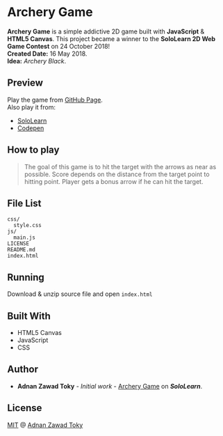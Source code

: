 # Archery Game

__Archery Game__ is a simple addictive 2D game built with __JavaScript__ & __HTML5 Canvas__. This project became a winner to the __SoloLearn 2D Web Game Contest__ on 24 October 2018!<br/>
__Created Date:__ 16 May 2018.</br>
__Idea:__ _Archery Black_.

## Preview

Play the game from [GitHub Page](https://jwhy89.github.io/archery-game/).<br/>
Also play it from:
* [SoloLearn](https://code.sololearn.com/WQK06A75id02)
* [Codepen](https://codepen.io/Toky/full/ZVoaGm)

## How to play
> The goal of this game is to hit the target with the arrows as near as possible. Score depends on the distance from the target point to hitting point. Player gets a bonus arrow if he can hit the target.

## File List

```
css/
  style.css
js/
  main.js
LICENSE
README.md
index.html
```

## Running

Download & unzip source file and open ```index.html```

## Built With

* HTML5 Canvas
* JavaScript
* CSS

## Author

* **Adnan Zawad Toky** - *Initial work* - [Archery Game](https://code.sololearn.com/WQK06A75id02) on *__SoloLearn__*.

## License

[MIT](LICENSE) @ [Adnan Zawad Toky](https://github.com/Adnan-Toky)
